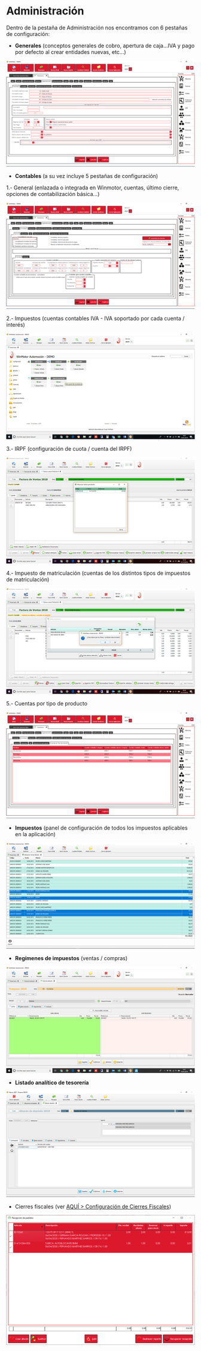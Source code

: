 # Administración

Dentro de la pestaña de Administración nos encontramos con 6 pestañas de configuración:

* **Generales** \(conceptos generales de cobro, apertura de caja...IVA y pago por defecto al crear entidades nuevas, etc...\)

![](../../../.gitbook/assets/image%20%28371%29.png)

* **Contables** \(a su vez incluye 5 pestañas de configuración\)

1.- General \(enlazada o integrada en Winmotor, cuentas, último cierre, opciones de contabilización básica...\)

![](../../../.gitbook/assets/image%20%28480%29.png)

2.- Impuestos \(cuentas contables IVA - IVA soportado por cada cuenta / interés\)

![](../../../.gitbook/assets/image%20%2817%29.png)

3.- IRPF \(configuración de cuota / cuenta del IRPF\)

![](../../../.gitbook/assets/image%20%28290%29.png)

4.- Impuesto de matriculación \(cuentas de los distintos tipos de impuestos de matriculación\)

![](../../../.gitbook/assets/image%20%2860%29.png)

5.- Cuentas por tipo de producto

![](../../../.gitbook/assets/image%20%28404%29.png)

* **Impuestos** \(panel de configuración de todos los impuestos aplicables en la aplicación\)

![](../../../.gitbook/assets/image%20%28109%29.png)

* **Regímenes de impuestos** \(ventas / compras\)

![](../../../.gitbook/assets/image%20%28154%29.png)

* **Listado analítico de tesorería**

![](../../../.gitbook/assets/image%20%28275%29.png)

* Cierres fiscales \(ver [AQUÍ &gt; Configuración de Cierres Fiscales](../../administracion/enlace-contable/cierres-fiscales.md)\)

![](../../../.gitbook/assets/image%20%28388%29.png)





